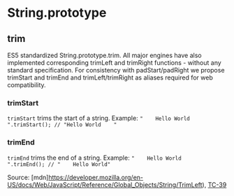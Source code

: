 # String.prototype

## trim

ES5 standardized String.prototype.trim. All major engines have also implemented corresponding trimLeft and trimRight functions - without any standard specification. For consistency with padStart/padRight we propose trimStart and trimEnd and trimLeft/trimRight as aliases required for web compatibility.

### trimStart

`trimStart` trims the start of a string. Example: `"    Hello World    ".trimStart(); // "Hello World    "`

### trimEnd

`trimEnd` trims the end of a string. Example: `"    Hello World    ".trimEnd(); // "    Hello World"`

Source:
[mdn]https://developer.mozilla.org/en-US/docs/Web/JavaScript/Reference/Global_Objects/String/TrimLeft),
[TC-39](https://github.com/sebmarkbage/ecmascript-string-left-right-trim)
